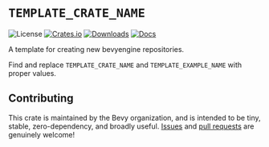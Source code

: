 <!-- markdownlint-disable MD033 MD041 -->
<div class="rustdoc-hidden">

# `TEMPLATE_CRATE_NAME`

</div>

![License](https://img.shields.io/badge/license-MIT%2FApache-blue.svg)
[![Crates.io](https://img.shields.io/crates/v/TEMPLATE_CRATE_NAME.svg)](https://crates.io/crates/TEMPLATE_CRATE_NAME)
[![Downloads](https://img.shields.io/crates/d/TEMPLATE_CRATE_NAME.svg)](https://crates.io/crates/TEMPLATE_CRATE_NAME)
[![Docs](https://docs.rs/TEMPLATE_CRATE_NAME/badge.svg)](https://docs.rs/TEMPLATE_CRATE_NAME/latest/TEMPLATE_CRATE_NAME/)

A template for creating new bevyengine repositories.

Find and replace `TEMPLATE_CRATE_NAME` and `TEMPLATE_EXAMPLE_NAME` with proper values.

## Contributing

This crate is maintained by the Bevy organization, and is intended to be tiny, stable, zero-dependency, and broadly useful.
[Issues](https://github.com/bevyengine/TEMPLATE_CRATE_NAME/issues) and [pull requests](https://github.com/bevyengine/TEMPLATE_CRATE_NAME/pulls) are genuinely welcome!
